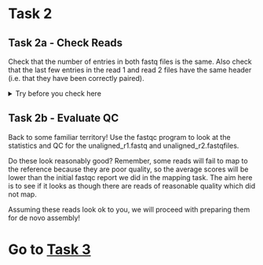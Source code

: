 # Task 2

## Task 2a - Check Reads
Check that the number of entries in both fastq files is the same. Also check that the last few entries in the read 1 and read 2 files have the same header (i.e. that they have been correctly paired).
<details>
  <summary>Try before you check here</summary>
  There are multiple ways to do this. Here's how we did it:
  
  ```
  grep -c "^@SRR" unmapped_r1.fastq unmapped_r2.fastq 
  unmapped_r1.fastq:56710
  unmapped_r2.fastq:56710

  tail -n 4 unmapped_r1.fastq unmapped_r2.fastq 
  ==> unmapped_r1.fastq <==
  @SRR857279.4273239/1
  GTATAAATCTTGCCGTCATTCTGATCAGTTTGTAACATTCTGTAATGATCACCATTGGCTGGCGATTTTTCTGTTCAGTAATGTAATTAACCTTATCTGATGCGCTGGCCACTATTCCATCAGCTGTACTGATGGCAGGCTCCCTGTTG
  +
  ?????B/B?BBBBBBBCEFFFFHHHHFFFHHHFHHHHHHHHFGHHHHHHHHHHHHHDGHHHHHHHHHHFHHHHHHHHHDGEGGGGHHIHHHHHHHHHHGFHHHHHHBCEHHHHFFFHFHHHFHFFF,@DFFD,BDFFD=@DDEEEEEE@

  ==> unmapped_r2.fastq <==
  @SRR857279.4273239/2
  CGTCATTGCCGCCCCTGCCAGGGACTATATCGACCTGACCCTTGATCAGTTTCCAGGCTATCATAACCGGATTGTGGCAGAGCCCGTTGAGTCCGGCGGACAGCTCGCGGCAGACCTCAACAGGGAGCCTGCCATCAGTACAGCTGATGG
  +
  ?A???BBBDDBDDDDDGGGGGGHHHHIIHFHFHHHHFHHHHIIIIIIIIHHIIIFGHIHHHIIIIIHIHHHHHIHHHIHHHHGHHHHHHHHHHHHHGGGEGGGGGGED2;DGGGGGEGGGCC?CEGCCEEGGEEEGGECCC??C:CEGEC
  ```

  How did your methods compare? 
</details>

## Task 2b - Evaluate QC
Back to some familiar territory! Use the fastqc program to look at the statistics and QC for the ​unaligned_r1.fastq and unaligned_r2.fastq​ files.

Do these look reasonably good? Remember, some reads will fail to map to the reference because they are poor quality, so the average scores will be lower than the initial fastqc report we did in the mapping task. The aim here is to see if it looks as though there are reads of reasonable quality which did not map.

Assuming these reads look ok to you, we will proceed with preparing them for de novo assembly!

# Go to [Task 3](https://github.com/guyleonard/genomics_adventure/blob/release/chapter_3/task_3.md)
